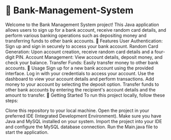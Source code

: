 # 🏦 Bank-Management-System
Welcome to the Bank Management System project! This Java application allows users to sign up for a bank account, receive random card details, and perform various banking operations such as depositing money and transferring funds to other bank accounts.
🌟 Features
User Authentication: Sign up and sign in securely to access your bank account.
Random Card Generation: Upon account creation, receive random card details and a four-digit PIN.
Account Management: View account details, deposit money, and check your balance.
Transfer Funds: Easily transfer money to other bank accounts.
📝 Usage
Sign up for a new bank account using the provided interface.
Log in with your credentials to access your account.
Use the dashboard to view your account details and perform transactions.
Add money to your account by selecting the deposit option.
Transfer funds to other bank accounts by entering the recipient's account details and the amount to transfer.
🚀 Getting Started
To run this project locally, follow these steps:

Clone this repository to your local machine.
Open the project in your preferred IDE (Integrated Development Environment).
Make sure you have Java and MySQL installed on your system.
Import the project into your IDE and configure the MySQL database connection.
Run the Main.java file to start the application.
